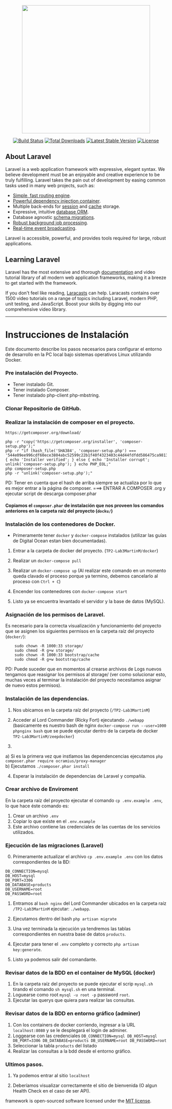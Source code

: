 <p align="center"><img src="https://res.cloudinary.com/dtfbvvkyp/image/upload/v1566331377/laravel-logolockup-cmyk-red.svg" width="400"></p>

<p align="center">
<a href="https://travis-ci.org/laravel/framework"><img src="https://travis-ci.org/laravel/framework.svg" alt="Build Status"></a>
<a href="https://packagist.org/packages/laravel/framework"><img src="https://poser.pugx.org/laravel/framework/d/total.svg" alt="Total Downloads"></a>
<a href="https://packagist.org/packages/laravel/framework"><img src="https://poser.pugx.org/laravel/framework/v/stable.svg" alt="Latest Stable Version"></a>
<a href="https://packagist.org/packages/laravel/framework"><img src="https://poser.pugx.org/laravel/framework/license.svg" alt="License"></a>
</p>

## About Laravel

Laravel is a web application framework with expressive, elegant syntax. We believe development must be an enjoyable and creative experience to be truly fulfilling. Laravel takes the pain out of development by easing common tasks used in many web projects, such as:

- [Simple, fast routing engine](https://laravel.com/docs/routing).
- [Powerful dependency injection container](https://laravel.com/docs/container).
- Multiple back-ends for [session](https://laravel.com/docs/session) and [cache](https://laravel.com/docs/cache) storage.
- Expressive, intuitive [database ORM](https://laravel.com/docs/eloquent).
- Database agnostic [schema migrations](https://laravel.com/docs/migrations).
- [Robust background job processing](https://laravel.com/docs/queues).
- [Real-time event broadcasting](https://laravel.com/docs/broadcasting).

Laravel is accessible, powerful, and provides tools required for large, robust applications.

## Learning Laravel

Laravel has the most extensive and thorough [documentation](https://laravel.com/docs) and video tutorial library of all modern web application frameworks, making it a breeze to get started with the framework.

If you don't feel like reading, [Laracasts](https://laracasts.com) can help. Laracasts contains over 1500 video tutorials on a range of topics including Laravel, modern PHP, unit testing, and JavaScript. Boost your skills by digging into our comprehensive video library.

--------------------------------------------------------------------------------------------------


# Instrucciones de Instalación

Este documento describe los pasos necesarios para configurar el entorno de desarrollo en la PC local bajo sistemas operativos Linux utilizando Docker.

### Pre instalación del Proyecto.

* Tener instalado Git.
* Tener instalado Composer.
* Tener instalado php-client php-mbstring.

### Clonar Repositorio de GitHub.

### Realizar la instalación de composer en el proyecto.
```
https://getcomposer.org/download/
```
```
php -r "copy('https://getcomposer.org/installer', 'composer-setup.php');"
php -r "if (hash_file('SHA384', 'composer-setup.php') === '544e09ee996cdf60ece3804abc52599c22b1f40f4323403c44d44fdfdd586475ca9813a858088ffbc1f233e9b180f061') { echo 'Installer verified'; } else { echo 'Installer corrupt'; unlink('composer-setup.php'); } echo PHP_EOL;"
php composer-setup.php
php -r "unlink('composer-setup.php');"
```
PD: Tener en cuenta que el hash de arriba siempre se actualiza por lo que es mejor entrar a la página de composer. ===> ENTRAR A COMPOSER .org y ejecutar script de descarga composer.phar

#### Copiamos el `composer.phar` de instalación que nos proveen los comandos anteriores en la carpeta raíz del proyecto (`docku/`)

### Instalación de los contenedores de Docker.
* Primeramente tener `docker` y `docker-compose` instalados (utilizar las guías de Digital Ocean estan bien documentadas).

1. Entrar a la carpeta de docker del proyecto. (`TP2-Lab3MartinM/docker`)

2. Realizar un `docker-compose pull`

3. Realizar un `docker-compose up` (Al realizar este comando en un momento queda clavado el proceso porque ya termino, debemos cancelarlo al proceso con `Ctrl + C`)

4. Encender los contenedores con `docker-compose start`

5. Listo ya se encuentra levantado el servidor y la base de datos (MySQL).

### Asignación de los permisos de Laravel.
Es necesario para la correcta visualización y funcionamiento del proyecto que se asignen los siguientes permisos en la carpeta raíz del proyecto (`docker/`):

```
    sudo chown -R 1000:33 storage/
    sudo chmod -R g+w storage/
    sudo chown -R 1000:33 bootstrap/cache
    sudo chmod -R g+w bootstrap/cache
```

PD: Puede suceder que en momentos al crearse archivos de Logs nuevos tengamos que reasignar los permisos al storage/ (ver como solucionar esto, muchas veces al terminar la instalación del proyecto necesitamos asignar de nuevo estos permisos).
 
### Instalación de las dependencias.
1. Nos ubicamos en la carpeta raíz del proyecto (`/TP2-Lab3MartinM`)

2. Acceder al Lord Commander (Ricky Fort) ejecutando `./webapp` (basicamente es nuestro bash de nginx `docker-compose run --user=1000 phpnginx bash` que se puede ejecutar dentro de la carpeta de docker `TP2-Lab3MartinM/zeepdocker`)

3. 
a)  Si es la primera vez que instlamos las dependencencias ejecutamos `php composer.phar require ocramius/proxy-manager
` <br>
b)  Ejecutamos `./composer.phar install`

4. Esperar la instalación de dependencias de Laravel y compañía.

### Crear archivo de Enviroment
En la carpeta raíz del proyecto ejecutar el comando `cp .env.example .env`, lo que hace éste comando es:
1. Crear un archivo ```.env```
2. Copiar lo que existe en el ```.env.example```
3. Este archivo contiene las credenciales de las cuentas de los servicios utilizados.

### Ejecución de las migraciones (Laravel)
0. Primeramente actualizar el archivo `cp .env.example .env` con los datos correspondientes de la BD:

```
DB_CONNECTION=mysql
DB_HOST=mysql
DB_PORT=3306
DB_DATABASE=products
DB_USERNAME=root
DB_PASSWORD=root
```

1. Entramos al `bash nginx` del Lord Commander ubicados en la carpeta raíz `/TP2-Lab3MartinM` ejecutar: `./webapp`.

2. Ejecutamos dentro del bash `php artisan migrate`

3. Una vez terminada la ejecución ya tendremos las tablas correspondientes en nuestra base de datos `products`.

4. Ejecutar para tener el `.env` completo y correcto `php artisan key:generate`.

5. Listo ya podemos salir del comandante.

### Revisar datos de la BDD en el container de MySQL (docker)
1. En la carpeta raíz del proyecto se puede ejecutar el scrip `mysql.sh` tirando el comando `sh mysql.sh` en una terminal.
2. Loguearse como root `mysql -u root -p` password `root`.
3. Ejecutar las querys que quiera para realizar las consultas.

### Revisar datos de la BDD en entorno gráfico (adminer)
1. Con los containers de docker corriendo, ingresar a la URL `localhost:8080` y se le desplegará el login de adminer.
2. Loggearse con las credenciales 
`
DB_CONNECTION=mysql
DB_HOST=mysql
DB_PORT=3306
DB_DATABASE=products
DB_USERNAME=root
DB_PASSWORD=root
`
3. Seleccionar la tabla `products` del listado
4. Realizar las consultas a la bdd desde el entorno gráfico.
### Ultimos pasos.
1. Ya podemos entrar al sitio `localhost`

2. Deberíamos visualizar correctamente el sitio de bienvenida (O algun Health Check en el caso de ser API).



 framework is open-sourced software licensed under the [MIT license](https://opensource.org/licenses/MIT).
